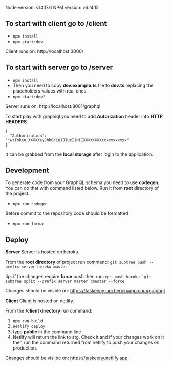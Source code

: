 
Node version: v14.17.6
NPM version: v6.14.15

## To start with client go to /client
- ```npm install```
- ```npm start:dev```

Client runs on: http://localhost:3000/


## To start with server go to /server
- ```npm install```
- Then you need to copy **dev.example.ts** file to **dev.ts** replacing the placeholders values with real ones. 
- ```npm start:dev"```

Server runs on: http://localhost:8001/graphql

To start play with graphiql you need to add **Autorization** header into **HTTP HEADERS**.
```
{
  "Authorization": "jwtToken_XXXXXeyJhbGciOiJIUzI1NiIXXXXXXXXXxxxxxxxxxx"
}
```

It can be grabbed from the **local storage** after login to the application. 


## Development 

To generate code from your GraphQL schema you need to use **codegen**.
You can do that with command listed below. Run it from **root** directory of the project.
- ```npm run codegen```

Before commit to the repository code should be formatted
- ```npm run format```

## Deploy 

**Server**
Server is hosted on heroku.

From the **root directory** of project run command: 
```git subtree push --prefix server heroku master```

tip:  if the changes require **force** push then run: 
```git push heroku `git subtree split --prefix server master`:master --force```

Changes should be visible on: https://taskeeny-api.herokuapp.com/graphql

**Client**
Client is hosted on netlify.

From the **/client directory** run command: 
 1. ```npm run build```
 2. ```netlify deploy ```
 3. type **public** in the command line
 4. Netlify will return the link to stg. Check it and if your changes work on it  then run the command returned from netlify to push your changes on production.

 Changes should be visilbe on: https://taskeeny.netlify.app








